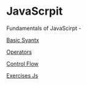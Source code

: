 # JavaScrpit

Fundamentals of JavaScirpt -

[Basic Syantx](./basic_script.js)

[Operators](./operators_script.js)

[Control Flow](./control_flow_script.js)

[Exercises Js](./exercise_script.js)
